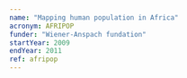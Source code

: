 ```yaml
---
name: "Mapping human population in Africa"
acronym: AFRIPOP
funder: "Wiener-Anspach fundation"
startYear: 2009
endYear: 2011
ref: afripop
---
```

